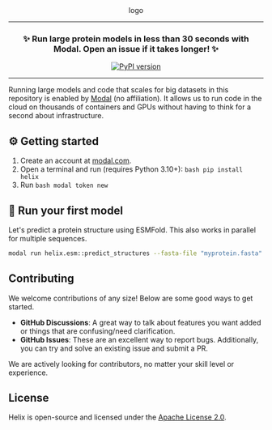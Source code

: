 <div align="center">
logo
<hr>

### **✨ Run large protein models in less than 30 seconds with Modal. Open an issue if it takes longer! ✨**
[![PyPI version](https://badge.fury.io/py/helix.svg)](https://badge.fury.io/py/helix)
</div>

---
Running large models and code that scales for big datasets in this repository is enabled by [Modal](https://modal.com) (no affiliation). It allows us to run code in the cloud on thousands of containers and GPUs without having to think for a second about infrastructure.

## ⚙️ Getting started

1. Create an account at [modal.com](https://modal.com).
3. Open a terminal and run (requires Python 3.10+): ```bash pip install helix```
4. Run ```bash modal token new```

## 🧬 Run your first model

Let's predict a protein structure using ESMFold. This also works in parallel for multiple sequences.

```bash
modal run helix.esm::predict_structures --fasta-file "myprotein.fasta"
```

## Contributing

We welcome contributions of any size! Below are some good ways to get started.

-   **GitHub Discussions**: A great way to talk about features you want added or things that are confusing/need clarification.
-   **GitHub Issues**: These are an excellent way to report bugs. Additionally, you can try and solve an existing issue and submit a PR.

We are actively looking for contributors, no matter your skill level or experience.

## License

Helix is open-source and licensed under the [Apache License 2.0](LICENSE).
